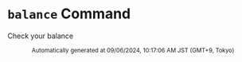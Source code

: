 # `balance` Command

Check your balance
<div align="center"><sub>Automatically generated at 09/06/2024, 10:17:06 AM JST (GMT+9, Tokyo)</sub></div>